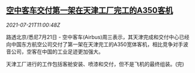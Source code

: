 <!--1626867064000-->
[空中客车交付第一架在天津工厂完工的A350客机](https://cn.reuters.com/article/airbus-tianjin-delivery-0721-wedn-idCNKBS2ER12B)
------

<div><i>2021-07-21T11:00:48Z</i></div><p>路透北京/悉尼7月21日 - 空中客车(Airbus)周三表示，其天津完成和交付中心已经向中国东方航空公司交付了第一架在天津完工的A350宽体客机，相比竞争对手波音公司，空客在中国的工业足迹更加强大。</p><p>天津工厂进行的工作包括客舱安装、喷漆和交付，但不是飞机的最终组装。(完)</p>
